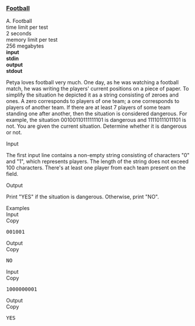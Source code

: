 <h3><a href="https://codeforces.com/contest/96/problem/A" target="_blank" rel="noopener noreferrer">Football</a></h3>
<div class="header"><div class="title">A. Football</div><div class="time-limit"><div class="property-title">time limit per test</div>2 seconds</div><div class="memory-limit"><div class="property-title">memory limit per test</div>256 megabytes</div><div class="input-file input-standard" style="font-weight: bold"><div class="property-title">input</div>stdin</div><div class="output-file output-standard" style="font-weight: bold"><div class="property-title">output</div>stdout</div></div><div><p>Petya loves football very much. One day, as he was watching a football match, he was writing the players' current positions on a piece of paper. To simplify the situation he depicted it as a string consisting of zeroes and ones. A zero corresponds to players of one team; a one corresponds to players of another team. If there are at least <span class="tex-span">7</span> players of some team standing one after another, then the situation is considered dangerous. For example, the situation <span class="tex-span">00100110111111101</span> is dangerous and <span class="tex-span">11110111011101</span> is not. You are given the current situation. Determine whether it is dangerous or not.</p></div><div class="input-specification"><div class="section-title">Input</div><p>The first input line contains a non-empty string consisting of characters "0" and "1", which represents players. The length of the string does not exceed <span class="tex-span">100</span> characters. There's at least one player from each team present on the field.</p></div><div class="output-specification"><div class="section-title">Output</div><p>Print "YES" if the situation is dangerous. Otherwise, print "NO".</p></div><div class="sample-tests"><div class="section-title">Examples</div><div class="sample-test"><div class="input"><div class="title">Input<div title="Copy" data-clipboard-target="#id006582905549037654" id="id005380355099696357" class="input-output-copier">Copy</div></div><pre id="id006582905549037654">001001<br></pre></div><div class="output"><div class="title">Output<div title="Copy" data-clipboard-target="#id005869835277509803" id="id003517134515311098" class="input-output-copier">Copy</div></div><pre id="id005869835277509803">NO<br></pre></div><div class="input"><div class="title">Input<div title="Copy" data-clipboard-target="#id003196186561245392" id="id00927482354782324" class="input-output-copier">Copy</div></div><pre id="id003196186561245392">1000000001<br></pre></div><div class="output"><div class="title">Output<div title="Copy" data-clipboard-target="#id005277555266645698" id="id004170039895497313" class="input-output-copier">Copy</div></div><pre id="id005277555266645698">YES<br></pre></div></div></div>